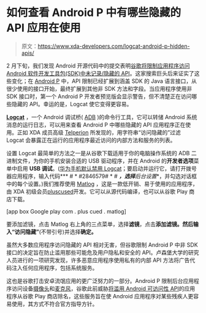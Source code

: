 # 如何查看 Android P 中有哪些隐藏的 API 应用在使用

> 原文：<https://www.xda-developers.com/logcat-android-p-hidden-apis/>

2 月下旬，我们发现 Android 开源代码中的提交表明[谷歌将限制应用程序访问 Android 软件开发工具包(SDK)中未记录/隐藏的 API](https://www.xda-developers.com/google-undocumented-hidden-apis-android-p/)。这家搜索巨头后来证实了这些变化；在 [Android P](http://xda-developers.com/tag/android-p) 中，API 限制已经扩展到涵盖 SDK 的 Java 语言接口，从很少使用的接口开始，最终扩展到其他非 SDK 方法和字段。当应用程序使用非 SDK 接口时，第一个 Android P 开发者预览版会显示警告，但不清楚正在访问哪些隐藏的 API。幸运的是，Logcat 使它变得更容易。

[**Logcat**](http://xda-developers.com/tag/logcat) ，一个 Android 调试桥( [ADB](http://xda-developers.com/tag/adb) )的命令行工具，它可以转储 Android 系统消息的运行日志，可以用来查看 Android P 中哪些隐藏的 API 应用程序正在使用。正如 XDA 成员高级 [Telperion](https://forum.xda-developers.com/member.php?u=3694505) 所发现的，用字符串“访问隐藏的”过滤 Logcat 会暴露正在运行的应用程序最近访问的内部方法和服务的列表。

设置 Logcat 最简单的方法之一是从谷歌下载适用于你的电脑操作系统的 ADB 二进制文件，为你的手机安装合适的 USB 驱动程序，并在 Android 的**开发者选项**菜单中启用 **USB 调试**。([华为手机默认禁用 Logcat](https://www.xda-developers.com/huawei-phones-disable-logcat-heres-how-to-restore-access/)；要启动并运行它，请打开拨号器应用程序，输入代码*** # * #2846579# * # ***，选择**后台设置**，并勾选对话框中的每个设置。)我们推荐使用 [Matlog](https://play.google.com/store/apps/details?id=com.pluscubed.matlog) ，这是一款低开销、易于使用的应用程序，由 XDA 初级会员[pluscused](https://forum.xda-developers.com/member.php?u=6820962)开发。它可以从源代码编译，也可以从谷歌 Play 商店下载。

[app box Google play com . plus cued . matlog]

要添加滤镜，点击 Matlog 右上角的三点菜单，选择**滤镜**，点击**添加滤镜。**然后输入**“访问隐藏”**(不带引号)并选择**确定。**

虽然大多数应用程序访问隐藏的 API 相对无害，但谷歌限制 Android P 中非 SDK 接口的决定旨在防止滥用那些可能危及用户隐私和安全的 API。卢森堡大学的研究人员进行的一项研究发现，许多恶意应用程序使用私有的内部 API 方法将广告代码注入任何应用程序，包括系统服务。

这也是谷歌打击安卓流氓应用的更广泛努力的一部分。Android P 限制后台应用程序访问设备[摄像头](https://www.xda-developers.com/android-p-background-apps-camera/)和[麦克风](https://www.xda-developers.com/android-p-audio-recording-limitations-privacy/)，谷歌此前威胁[将滥用 Android 可访问性 API](https://www.xda-developers.com/google-threatening-removal-accessibility-services-play-store/)的应用程序从谷歌 Play 商店除名，这些服务旨在使 Android 应用程序对某些残疾人更容易使用，其方式不符合官方指导方针。